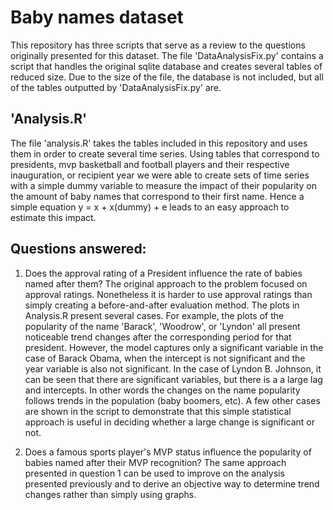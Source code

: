# Baby names dataset

This repository has three scripts that serve as a review to the questions originally presented for this dataset. The file 'DataAnalysisFix.py' contains a script that handles the original sqlite database and creates several tables of reduced size. Due to the size of the file, the database is not included, but all of the tables outputted by 'DataAnalysisFix.py' are. 

## 'Analysis.R'
The file 'analysis.R' takes the tables included in this repository and uses them in order to create several time series. Using tables that correspond to presidents, mvp basketball and football players and their respective inauguration, or recipient year we were able to create sets of time series with a simple dummy variable to measure the impact of their popularity on the amount of baby names that correspond to their first name. Hence a simple equation y = x + x(dummy) + e leads to an easy approach to estimate this impact.

## Questions answered: 
1. Does the approval rating of a President influence the rate of babies named after them?
The original approach to the problem focused on approval ratings. Nonetheless it is harder to use approval ratings than simply creating a before-and-after evaluation method. The plots in Analysis.R present several cases. For example, the plots of the popularity of the name 'Barack', 'Woodrow', or 'Lyndon' all present noticeable trend changes after the corresponding period for that president. However, the model captures only a significant variable in the case of Barack Obama, when the intercept is not significant and the year variable is also not significant. In the case of Lyndon B. Johnson, it can be seen that there are significant variables, but there is a a large lag and intercepts. In other words the changes on the name popularity follows trends in the population (baby boomers, etc). A few other cases are shown in the script to demonstrate that this simple statistical approach is useful in deciding whether a large change is significant or not.


2. Does a famous sports player's MVP status influence the popularity of babies named after their MVP recognition?
The same approach presented in question 1 can be used to improve on the analysis presented previously and to derive an objective way to determine trend changes rather than simply using graphs. 
